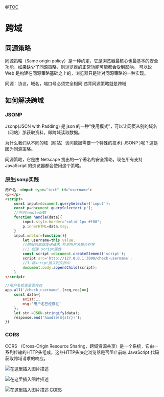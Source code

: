 ﻿@[TOC](目录)
# 跨域
## 同源策略
同源策略（Same origin policy）是一种约定，它是浏览器最核心也最基本的安全功能，如果缺少了同源策略，则浏览器的正常功能可能都会受到影响。 可以说Web 是构建在同源策略基础之上的，浏览器只是针对同源策略的一种实现。

同源：协议，域名，端口号必须完全相同
违背同源策略就是跨域

## 如何解决跨域
### JSONP
Jsonp(JSON with Padding) 是 json 的一种"使用模式"，可以让网页从别的域名（网站）那获取资料，即跨域读取数据。

为什么我们从不同的域（网站）访问数据需要一个特殊的技术( JSONP )呢？这是因为同源策略。

同源策略，它是由 Netscape 提出的一个著名的安全策略，现在所有支持 JavaScript 的浏览器都会使用这个策略。

### 原生jsonp实践

```html
用户名：<imput type="text" id="username">
<p></p>
<script>
	const input=document.querySelector('input');
	const p=document.querySelector('p');
	//声明handle函数
	function handle(data){
		input.style.border="solid 1px #f00";
		p.innerHTML=data.msg;
	}
	input.onblur=function(){
		let username=this.value;
		//向服务器端发送请求 检测用户名是否存在
		//1.创建 script属性
		const script =document.createElement('script');
		script.src='http://127.0.0.1:3000/check-username';
		//3.将script插入到文档中
		document.body.appendChild(script);
	}
</script>
```

```javascript
//用户名检查是否存在
app.all('/check-username',(req,res)=>{
	const data={
		exist:1,
		msg:'用户名已经存在'
	};
	let str =JSON.stringify(data);
	response.end('handle(${str})');
})
```
### CORS
CORS （Cross-Origin Resource Sharing，跨域资源共享）是一个系统，它由一系列传输的HTTP头组成，这些HTTP头决定浏览器是否阻止前端 JavaScript 代码获取跨域请求的响应。

![在这里插入图片描述](https://img-blog.csdnimg.cn/bb16208a24684cc68e8c9943fe2093e5.png?x-oss-process=image/watermark,type_ZHJvaWRzYW5zZmFsbGJhY2s,shadow_50,text_Q1NETiBAcHVyaXR5LWdvb2Q=,size_20,color_FFFFFF,t_70,g_se,x_16)


![在这里插入图片描述](https://img-blog.csdnimg.cn/4dc0bbcf22e44997a562f7c67153beaa.png)

![在这里插入图片描述](https://img-blog.csdnimg.cn/5b4ebc3c24c04de9a8322627a9f7158d.png)
[CORS](https://developer.mozilla.org/zh-CN/docs/Web/HTTP/CORS)

